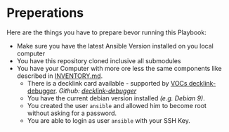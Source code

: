  Preperations
=====================
Here are the things you have to prepare bevor running this Playbook:

 * Make sure you have the latest Ansible Version installed on you local computer
 * You have this repository cloned inclusive all submodules
 * You have your Computer with more ore less the same components like described in [INVENTORY.md](https://github.com/ToolboxBodensee/toolbox-voc_ansible/blob/master/INVENTORY.md).
   * There is a decklink card available - supported by [VOCs decklink-debugger](https://c3voc.de/wiki/decklink-debugger?s[]=decklink&s[]=debugger#decklink-debugger). *Github: [decklink-debugger](https://github.com/voc/decklink-debugger.git)*
   * You have the current debian version installed *(e.g. Debian 9)*.
   * You created the user ``ansible`` and allowed him to become root without asking for a password.
   * You are able to login as user ``ansible`` with your SSH Key.



